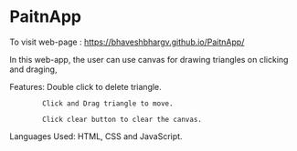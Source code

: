 # PaitnApp


To visit web-page : https://bhaveshbhargv.github.io/PaitnApp/

In this web-app, the user can use canvas for drawing triangles on clicking and draging,

Features:   Double click to delete triangle.

            Click and Drag triangle to move.
            
            Click clear button to clear the canvas.

Languages Used: HTML, CSS and JavaScript.
